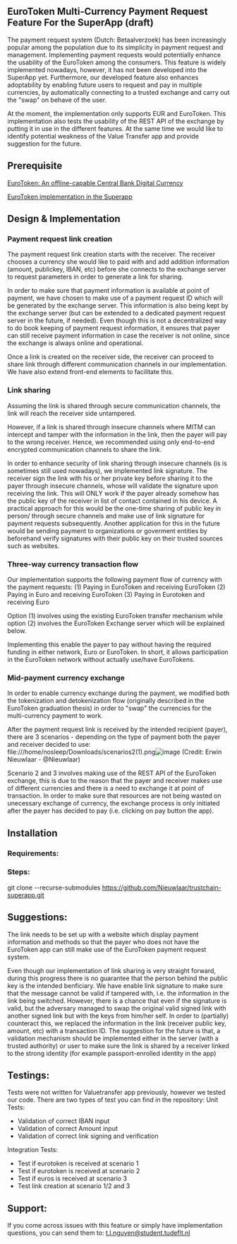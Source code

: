 ## EuroToken Multi-Currency Payment Request Feature For the SuperApp (draft)

The payment request system (Dutch: Betaalverzoek) has been increasingly popular among the population due to its simplicity in payment request and management. Implementing payment requests would potentially enhance the usability of the EuroToken among the consumers. This feature is widely implemented nowadays, however, it has not been developed into the SuperApp yet. Furthermore, our developed feature also enhances adoptability by enabling future users to request and pay in multiple currencies, by automatically connecting to a trusted exchange and carry out the "swap" on behave of the user. 

At the moment, the implementation only supports EUR and EuroToken. This implementation also tests the usability of the REST API of the exchange by putting it in use in the different features. At the same time we would like to identify potential weakness of the Value Transfer app and provide suggestion for the future.


## Prerequisite
[EuroToken: An offline-capable Central Bank Digital Currency](https://repository.tudelft.nl/islandora/object/uuid%3A132faae8-6883-454f-a8ce-94735340dce9?collection=education)

[EuroToken implementation in the Superapp](https://github.com/Tribler/trustchain-superapp/tree/master/eurotoken/src/main/java/nl/tudelft/trustchain/eurotoken)

## Design & Implementation

### Payment request link creation
The payment request link creation starts with the receiver. The receiver chooses a currency she would like to paid with and add addition information (amount, publickey, IBAN, etc) before she connects to the exchange server to request parameters in order to generate a link for sharing. 

In order to make sure that payment information is available at point of payment, we have chosen to make use of a payment request ID which will be generated by the exchange server. This information is also being kept by the exchange server (but can be extended to a dedicated payment request server in the future, if needed). Even though this is not a decentralized way to do book keeping of payment request information, it ensures that payer can still receive payment information in case the receiver is not online, since the exchange is always online and operational. 

Once a link is created on the receiver side, the receiver can proceed to share link through different communication channels in our implementation. We have also extend front-end elements to facilitate this. 

### Link sharing
Assuming the link is shared through secure communication channels, the link will reach the receiver side untampered. 

However, if a link is shared through insecure channels where MITM can intercept and tamper with the information in the link, then the payer will pay to the wrong receiver. Hence, we recommended using only end-to-end encrypted communication channels to share the link. 

In order to enhance security of link sharing through insecure channels (is is sometimes still used nowadays), we implemented link signature. The receiver sign the link with his or her private key before sharing it to the payer through insecure channels, whose will validate the signature upon receiving the link. This will ONLY work if the payer already somehow has the public key of the receiver in list of contact contained in his device. A practical approach for this would be the one-time sharing of public key in person/ through secure channels and make use of link signature for payment requests subsequently. Another application for this in the future would be sending payment to organizations or goverment entities by beforehand verify signatures with their public key on their trusted sources such as websites. 

### Three-way currency transaction flow

Our implementation supports the following payment flow of currency with the payment requests:
(1) Paying in EuroToken and receiving EuroToken
(2) Paying in Euro and receiving EuroToken
(3) Paying in Eurotoken and receiving Euro

Option (1) involves using the existing EuroToken transfer mechanism while option (2) involves the EuroToken Exchange server which will be explained below.

Implementing this enable the payer to pay without having the required funding in either network, Euro or EuroToken. In short, it allows participation in the EuroToken network without actually use/have EuroTokens.

### Mid-payment currency exchange


In order to enable currency exchange during the payment, we modified both the tokenization and detokenization flow (originally described in the EuroToken graduation thesis)  in order to "swap" the currencies for the multi-currency payment to work.

After the payment request link is received by the intended recipient (payer), there are 3 scenarios - depending on the type of payment both the payer and receiver decided to use:
file:///home/nosleep/Downloads/scenarios2(1).png![image](https://user-images.githubusercontent.com/16018391/163803312-12c46953-4271-4004-8470-c476f19db82c.png) (Credit: Erwin Nieuwlaar - @Nieuwlaar)

Scenario 2 and 3 involves making use of the REST API of the EuroToken exchange, this is due to the reason that the payer and receiver makes use of different currencies and there is a need to exchange it at point of transaction. In order to make sure that resources are not being wasted on unecessary exchange of currency, the exchange process is only initiated after the payer has decided to pay (i.e. clicking on pay button the app). 





## Installation
### Requirements:
### Steps:
git clone --recurse-submodules https://github.com/Nieuwlaar/trustchain-superapp.git



## Suggestions:
The link needs to be set up with a website which display payment information and methods so that the payer who does not have the EuroToken app can still make use of the EuroToken payment request system.

Even though our implementation of link sharing is very straight forward, during this progress there is no guarantee that the person behind the public key is the intended benficiary. We have enable link signature to make sure that the message cannot be valid if tampered with, i.e. the information in the link being switched. However, there is a chance that even if the signature is valid, but the adversary managed to swap the original valid signed link with another signed link but with the keys from him/her self. In order to (partially) counteract this, we replaced the information in the link (receiver public key, amount, etc) with a transaction ID. The suggestion for the future is that, a validation mechanism should be implemented either in the server (with a trusted authority) or user to make sure the link is shared by a receiver linked to the strong identity (for example passport-enrolled identity in the app)


## Testings:

Tests were not written for Valuetransfer app previously, however we tested our code. There are two types of test you can find in the repository:
Unit Tests:

- Validation of correct IBAN input
- Validation of correct Amount input
- Validation of correct link signing and verification


Integration Tests:

- Test if eurotoken is received at scenario 1
- Test if eurotoken is received at scenario 2
- Test if euros is received at scenario 3
- Test link creation at scenario 1/2 and 3


## Support:
If you come across issues with this feature or simply have implementation questions, you can send them to:
t.l.nguyen@student.tudeflt.nl


